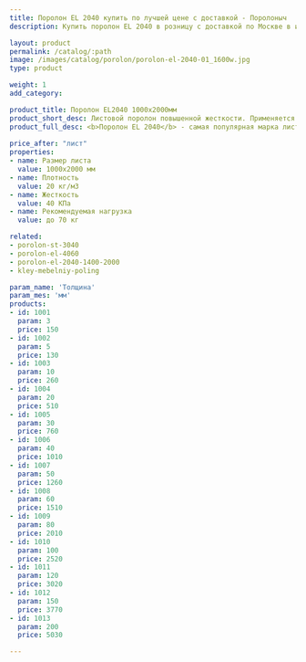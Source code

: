 ```yaml
---
title: Поролон EL 2040 купить по лучшей цене с доставкой - Поролоныч
description: Купить поролон EL 2040 в розницу с доставкой по Москве в интернет-магазине Поролоныча.

layout: product
permalink: /catalog/:path
image: /images/catalog/porolon/porolon-el-2040-01_1600w.jpg
type: product

weight: 1
add_category: 

product_title: Поролон EL2040 1000х2000мм
product_short_desc: Листовой поролон повышенной жесткости. Применяется в качестве наполнителя для мягкой мебели.
product_full_desc: <b>Поролон EL 2040</b> - самая популярная марка листового поролона повышенной жесткости. Благодаря оптимальному сочетанию практичности, удобства использования и стоимости, широко применяется в самых различных отраслях.
        
price_after: "лист"
properties:
- name: Размер листа
  value: 1000х2000 мм
- name: Плотность
  value: 20 кг/м3
- name: Жесткость
  value: 40 КПа
- name: Рекомендуемая нагрузка
  value: до 70 кг

related:
- porolon-st-3040
- porolon-el-4060
- porolon-el-2040-1400-2000
- kley-mebelniy-poling

param_name: 'Толщина'
param_mes: 'мм'
products:
- id: 1001
  param: 3
  price: 150
- id: 1002
  param: 5
  price: 130
- id: 1003
  param: 10
  price: 260
- id: 1004
  param: 20
  price: 510
- id: 1005
  param: 30
  price: 760
- id: 1006
  param: 40
  price: 1010
- id: 1007
  param: 50
  price: 1260
- id: 1008
  param: 60
  price: 1510
- id: 1009
  param: 80
  price: 2010
- id: 1010
  param: 100
  price: 2520
- id: 1011
  param: 120
  price: 3020
- id: 1012
  param: 150
  price: 3770
- id: 1013
  param: 200
  price: 5030

---
```

